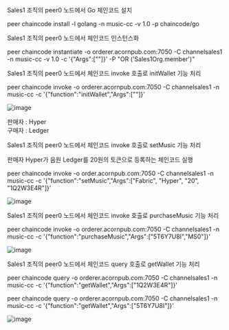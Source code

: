 

Sales1 조직의 peer0 노드에서 Go 체인코드 설치
 
 peer chaincode install -l golang -n music-cc -v 1.0 -p chaincode/go

Sales1 조직의 peer0 노드에서 체인코드 인스턴스화

 peer chaincode instantiate -o orderer.acornpub.com:7050 -C channelsales1 -n music-cc -v 1.0 -c '{"Args":[""]}' -P "OR ('Sales1Org.member')"

Sales1 조직의 peer0 노드에서 체인코드 invoke 호출로 initWallet 기능 처리

 peer chaincode invoke -o orderer.acornpub.com:7050 -C channelsales1 -n music-cc -c '{"function":"initWallet","Args":[""]}'

![image](https://user-images.githubusercontent.com/73014464/140737619-a05843ac-5a66-4136-bb50-95aa559f3c84.png)

판매자 : Hyper     
구매자 : Ledger

Sales1 조직의 peer0 노드에서 체인코드 invoke 호출로 setMusic 기능 처리

판매자 Hyper가 음원 Ledger를 20원의 토큰으로 등록하는 체인코드 실행

 peer chaincode invoke -o order.acornpub.com:7050 -C channelsales1 -n music-cc -c '{"function":"setMusic","Args":["Fabric", "Hyper", "20", "1Q2W3E4R"]}'
 
 ![image](https://user-images.githubusercontent.com/73014464/140740149-77ef269a-0f67-4ad5-9474-4a826ceb47b6.png)
 
 Sales1 조직의 peer0 노드에서 체인코드 invoke 호출로 purchaseMusic 기능 처리
 
  peer chaincode invoke -o orderer.acornpub.com:7050 -C channelsales1 -n music-cc -c '{"function":"purchaseMusic","Args":["5T6Y7U8I","MS0"]}'
 
 ![image](https://user-images.githubusercontent.com/73014464/140741733-ee1fb133-f961-4509-a6d1-c920b2729330.png)
 
 Sales1 조직의 peer0 노드에서 체인코드 query 호출로 getWallet 기능 처리
 
  peer chaincode query -o orderer.acornpub.com:7050 -C channelsales1 -n music-cc -c '{"function":"getWallet","Args":["1Q2W3E4R"]}'
  
  peer chaincode query -o orderer.acornpub.com:7050 -C channelsales1 -n music-cc -c '{"function":"getWallet","Args":["5T6Y7U8I"]}'

  ![image](https://user-images.githubusercontent.com/73014464/140742212-dc55c1ce-8f15-4a2a-bf44-2350f23d03ec.png)

 
 
 
  


 
 


 
 





